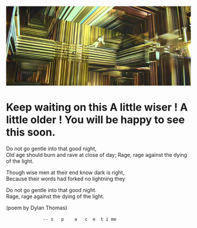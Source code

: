 
&nbsp; &nbsp; &nbsp; &nbsp; &nbsp; &nbsp; &nbsp; &nbsp; &nbsp; &nbsp; &nbsp; &nbsp; &nbsp; &nbsp;![image](../interstellar-tesseract.jpg)
# Keep waiting on this A little wiser ! A little older !  You will be happy to see this soon.
Do not go gentle into that good night,  
Old age should burn and rave at close of day;
Rage, rage against the dying of the light.
 
Though wise men at their end know dark is right,  
Because their words had forked no lightning they
 
Do not go gentle into that good night.  
Rage, rage against the dying of the light.

(poem by Dylan Thomas)

                  -- s   p    a   c  e  t i me 

